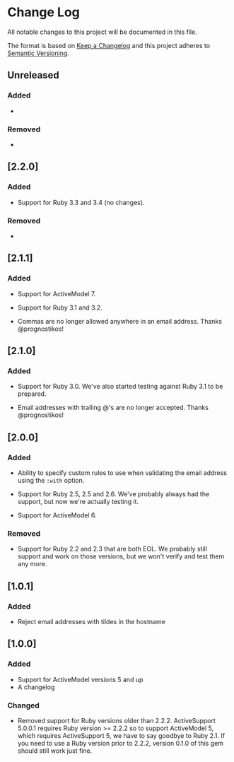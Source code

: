 # Change Log

All notable changes to this project will be documented in this file.

The format is based on [Keep a Changelog](http://keepachangelog.com/)
and this project adheres to [Semantic Versioning](http://semver.org/).

## Unreleased

### Added

-

### Removed

-

## [2.2.0]

### Added

- Support for Ruby 3.3 and 3.4 (no changes).

### Removed

-

## [2.1.1]

### Added

- Support for ActiveModel 7.

- Support for Ruby 3.1 and 3.2.

- Commas are no longer allowed anywhere in an email address. Thanks
  @prognostikos!

## [2.1.0]

### Added

- Support for Ruby 3.0. We've also started testing against Ruby 3.1 to be
  prepared.

- Email addresses with trailing @'s are no longer accepted. Thanks
  @prognostikos!

## [2.0.0]

### Added

- Ability to specify custom rules to use when validating the email address
  using the `:with` option.

- Support for Ruby 2.5, 2.5 and 2.6. We've probably always had the support,
  but now we're actually testing it.

- Support for ActiveModel 6.

### Removed

- Support for Ruby 2.2 and 2.3 that are both EOL. We probably still support
  and work on those versions, but we won't verify and test them any more.

## [1.0.1]

### Added

- Reject email addresses with tildes in the hostname

## [1.0.0]

### Added

- Support for ActiveModel versions 5 and up
- A changelog

### Changed

- Removed support for Ruby versions older than 2.2.2. ActiveSupport 5.0.0.1
  requires Ruby version >= 2.2.2 so to support ActiveModel 5, which requires
  ActiveSupport 5, we have to say goodbye to Ruby 2.1. If you need to use a
  Ruby version prior to 2.2.2, version 0.1.0 of this gem should still work just fine.
